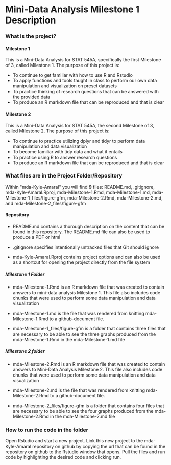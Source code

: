 # Mini-Data Analysis Milestone 1 Description

### What is the project?
#### Milestone 1
This is a Mini-Data Analysis for STAT 545A, specifically the first Milestone of 3, called Milestone 1. The purpose of this project is:
- To continue to get familiar with how to use R and Rstudio 
- To apply functions and tools taught in class to perform our own data manipulation and visualization on preset datasets
- To practice thinking of research questions that can be answered with the provided data
- To produce an R markdown file that can be reproduced and that is clear

#### Milestone 2
This is a Mini-Data Analysis for STAT 545A, the second Milestone of 3, called Milestone 2. The purpose of this project is:
- To continue to practice utilizing dplyr and tidyr to perform data manipulation and data visualization
- To become familiar with tidy data and what it entails
- To practice using R to answer research questions
- To produce an R markdown file that can be reproduced and that is clear

### What files are in the Project Folder/Repository
Within "mda-Kyle-Amaral" you will find **9** files: README.md, .gitignore, mda-Kyle-Amaral.Rproj, mda-Milestone-1.Rmd, mda-Milestone-1.md, mda-Milestone-1_files/figure-gfm, mda-Milestone-2.Rmd, mda-Milestone-2.md, and mda-Milestone-2_files/figure-gfm

#### Repository 
- README.md contains a thorough description on the content that can be found in this repository. The README.md file can also be used to produce a PDF or html

- .gitignore specifies intentionally untracked files that Git should ignore

- mda-Kyle-Amaral.Rproj contains project options and can also be used as a shortcut for opening the project directly from the file system 

##### Milestone 1 Folder
- mda-Milestone-1.Rmd is an R markdown file that was created to contain answers to mini-data analysis Milestone 1. This file also includes code chunks that were used to perform some data manipulation and data visualization

- mda-Milestone-1.md is the file that was rendered from knitting mda-Milestone-1.Rmd to a github-document file.

- mda-Milestone-1_files/figure-gfm is a folder that contains three files that are necessary to be able to see the three graphs produced from the mda-Milestone-1.Rmd in the mda-Milestone-1.md file

##### Milestone 2 folder 
- mda-Milestone-2.Rmd is an R markdown file that was created to contain answers to Mini-Data Analysis Milestone 2. This file also includes code chunks that were used to perform some data manipulation and data visualization

- mda-Milestone-2.md is the file that was rendered from knitting mda-Milestone-2.Rmd to a github-document file.

- mda-Milestone-2_files/figure-gfm is a folder that contains four files that are necessary to be able to see the four graphs produced from the mda-Milestone-2.Rmd in the mda-Milestone-2.md file

### How to run the code in the folder
Open Rstudio and start a new project. Link this new project to the mda-Kyle-Amaral repository on github by copying the url that can be found in the repository on github to the Rstudio window that opens. Pull the files and run code by highlighting the desired code and clicking run. 

